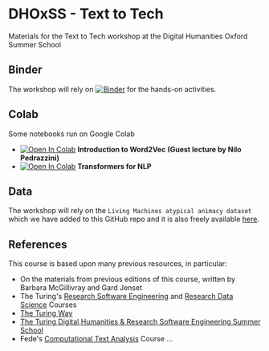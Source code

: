 # DHOxSS - Text to Tech
Materials for the Text to Tech workshop at the Digital Humanities Oxford Summer School

## Binder

The workshop will rely on [![Binder](https://mybinder.org/badge_logo.svg)](https://mybinder.org/v2/gh/Living-with-machines/dhoxss-text2tech/dev) for the hands-on activities.

## Colab

Some notebooks run on Google Colab

- [![Open In Colab](https://colab.research.google.com/assets/colab-badge.svg)](https://colab.research.google.com/github/Living-with-machines/dhoxss-text2tech/blob/dev/Sessions/4e-word2vec.ipynb) **Introduction to Word2Vec (Guest lecture by Nilo Pedrazzini)**
- [![Open In Colab](https://colab.research.google.com/assets/colab-badge.svg)](https://colab.research.google.com/github/Living-with-machines/dhoxss-text2tech/blob/dev/Sessions/5b-Transformers-for-NLP.ipynb) **Transformers for NLP**


## Data

The workshop will rely on the  `Living Machines atypical animacy dataset` which we have added to this GitHub repo and it is also freely available [here](https://bl.iro.bl.uk/concern/datasets/323177af-6081-4e93-8aaf-7932ca4a390a?locale=en).


## References

This course is based upon many previous resources, in particular:

- On the materials from previous editions of this course, written by Barbara McGillivray and Gard Jenset 
- The Turing's [Research Software Engineering](https://alan-turing-institute.github.io/rse-course/html/index.html) and [Research Data Science](https://alan-turing-institute.github.io/rds-course/index.html) Courses
- [The Turing Way](https://the-turing-way.netlify.app/welcome)
- [The Turing Digital Humanities & Research Software Engineering Summer School](https://github.com/alan-turing-institute/DH-RSE-Summer-School)
- Fede's [Computational Text Analysis](https://federiconannidotcom.wordpress.com/computational-text-analysis/) Course
...
